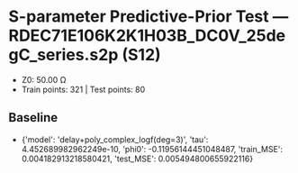 # S-parameter Predictive-Prior Test — RDEC71E106K2K1H03B_DC0V_25degC_series.s2p (S12)
- Z0: 50.00 Ω
- Train points: 321  |  Test points: 80

## Baseline
- {'model': 'delay+poly_complex_logf(deg=3)', 'tau': 4.452689982962249e-10, 'phi0': -0.11956144451048487, 'train_MSE': 0.004182913218580421, 'test_MSE': 0.005494800655922116}